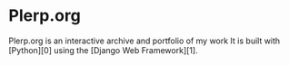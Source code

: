 

# Plerp.org

Plerp.org is an interactive archive and portfolio of my work
It is built with [Python][0] using the [Django Web Framework][1].
